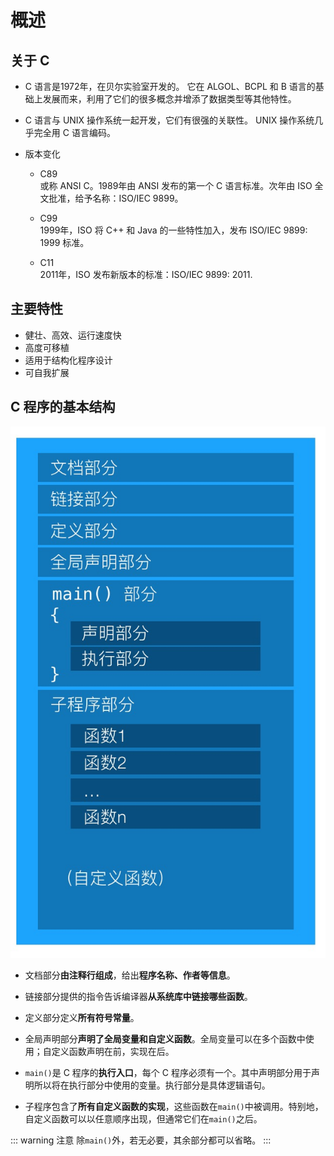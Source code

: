 # 概述
## 关于 C

+ C 语言是1972年，在贝尔实验室开发的。
  它在 ALGOL、BCPL 和 B 语言的基础上发展而来，利用了它们的很多概念并增添了数据类型等其他特性。

+ C 语言与 UNIX 操作系统一起开发，它们有很强的关联性。
  UNIX 操作系统几乎完全用 C 语言编码。

+ 版本变化  
  
  + C89  
    或称 ANSI C。1989年由 ANSI 发布的第一个 C 语言标准。次年由 ISO 全文批准，给予名称：ISO/IEC 9899。
  
  + C99  
    1999年，ISO 将 C++ 和 Java 的一些特性加入，发布 ISO/IEC 9899: 1999 标准。
  
  + C11  
    2011年，ISO 发布新版本的标准：ISO/IEC 9899: 2011.

## 主要特性

+ 健壮、高效、运行速度快
+ 高度可移植
+ 适用于结构化程序设计
+ 可自我扩展

## C 程序的基本结构

![C程序的基本结构](/img/C程序的基本结构.jpg)

+ 文档部分**由注释行组成**，给出**程序名称、作者等信息**。

+ 链接部分提供的指令告诉编译器**从系统库中链接哪些函数**。

+ 定义部分定义**所有符号常量**。

+ 全局声明部分**声明了全局变量和自定义函数**。全局变量可以在多个函数中使用；自定义函数声明在前，实现在后。

+ `main()`是 C 程序的**执行入口**，每个 C 程序必须有一个。其中声明部分用于声明所以将在执行部分中使用的变量。执行部分是具体逻辑语句。

+ 子程序包含了**所有自定义函数的实现**，这些函数在`main()`中被调用。特别地，自定义函数可以以任意顺序出现，但通常它们在`main()`之后。

::: warning 注意
除`main()`外，若无必要，其余部分都可以省略。
:::
